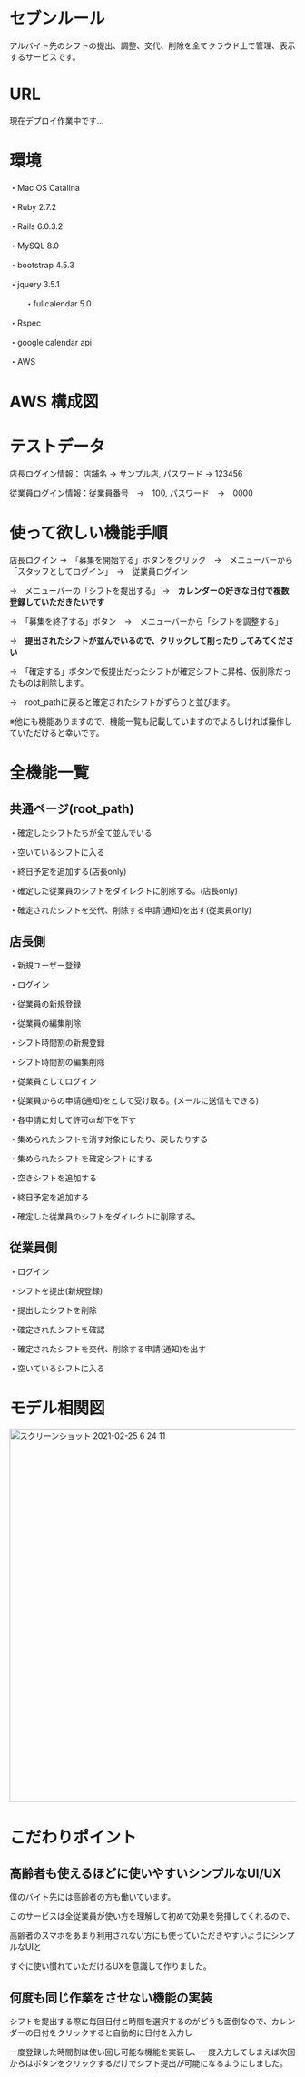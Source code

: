 # セブンルール
  アルバイト先のシフトの提出、調整、交代、削除を全てクラウド上で管理、表示するサービスです。

# URL
現在デプロイ作業中です...

# 環境

・Mac OS Catalina

・Ruby 2.7.2

・Rails 6.0.3.2

・MySQL 8.0

・bootstrap 4.5.3

・jquery 3.5.1

　　・fullcalendar 5.0
   
・Rspec

・google calendar api

・AWS


# AWS 構成図


# テストデータ

店長ログイン情報： 店舗名 → サンプル店,  パスワード → 123456

従業員ログイン情報：従業員番号　→　100,  パスワード　→　0000

# 使って欲しい機能手順
 
店長ログイン →　「募集を開始する」ボタンをクリック　→　メニューバーから「スタッフとしてログイン」　→　従業員ログイン

→　メニューバーの「シフトを提出する」 →　**カレンダーの好きな日付で複数登録していただきたいです**

→　「募集を終了する」ボタン　→　メニューバーから「シフトを調整する」　

→　**提出されたシフトが並んでいるので、クリックして削ったりしてみてください**

→　「確定する」ボタンで仮提出だったシフトが確定シフトに昇格、仮削除だったものは削除します。

→　root_pathに戻ると確定されたシフトがずらりと並びます。

※他にも機能ありますので、機能一覧も記載していますのでよろしければ操作していただけると幸いです。


# 全機能一覧

## 共通ページ(root_path)

・確定したシフトたちが全て並んでいる

・空いているシフトに入る

・終日予定を追加する(店長only)

・確定した従業員のシフトをダイレクトに削除する。(店長only)

・確定されたシフトを交代、削除する申請(通知)を出す(従業員only)


## 店長側

・新規ユーザー登録

・ログイン

・従業員の新規登録

・従業員の編集削除

・シフト時間割の新規登録

・シフト時間割の編集削除

・従業員としてログイン

・従業員からの申請(通知)をとして受け取る。(メールに送信もできる)

・各申請に対して許可or却下を下す

・集められたシフトを消す対象にしたり、戻したりする

・集められたシフトを確定シフトにする

・空きシフトを追加する

・終日予定を追加する

・確定した従業員のシフトをダイレクトに削除する。

## 従業員側

・ログイン

・シフトを提出(新規登録)

・提出したシフトを削除

・確定されたシフトを確認

・確定されたシフトを交代、削除する申請(通知)を出す

・空いているシフトに入る

# モデル相関図


<img width="657" alt="スクリーンショット 2021-02-25 6 24 11" src="https://user-images.githubusercontent.com/72666840/109068273-f6588a80-7732-11eb-9bea-99b121e017e7.png">


# こだわりポイント

## 高齢者も使えるほどに使いやすいシンプルなUI/UX

僕のバイト先には高齢者の方も働いています。

このサービスは全従業員が使い方を理解して初めて効果を発揮してくれるので、

高齢者のスマホをあまり利用されない方にも使っていただきやすいようにシンプルなUIと

すぐに使い慣れていただけるUXを意識して作りました。


## 何度も同じ作業をさせない機能の実装

シフトを提出する際に毎回日付と時間を選択するのがどうも面倒なので、カレンダーの日付をクリックすると自動的に日付を入力し

一度登録した時間割は使い回し可能な機能を実装し、一度入力してしまえば次回からはボタンをクリックするだけでシフト提出が可能になるようにしました。
